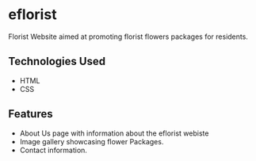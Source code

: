 # eflorist
Florist Website aimed at promoting florist flowers packages for residents.

## Technologies Used

- HTML
- CSS

## Features

- About Us page with information about the eflorist webiste
- Image gallery showcasing flower Packages. 
- Contact information.
